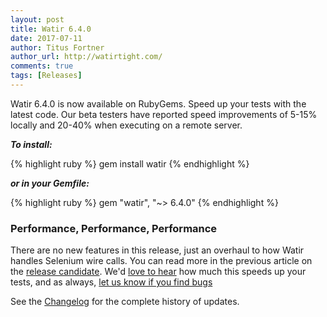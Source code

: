 ```yaml
---
layout: post
title: Watir 6.4.0
date: 2017-07-11
author: Titus Fortner
author_url: http://watirtight.com/
comments: true
tags: [Releases]
---
```


Watir 6.4.0 is now available on RubyGems. Speed up your tests with the latest code.
Our beta testers have reported speed improvements 
of 5-15% locally and 20-40% when executing on a remote server. 
<!--more-->

***To install:***

{% highlight ruby %}
gem install watir
{% endhighlight %}

***or in your Gemfile:*** 

{% highlight ruby %}
gem "watir", "~> 6.4.0"
{% endhighlight %}
<br/>

### Performance, Performance, Performance

There are no new features in this release, just an overhaul to how Watir handles 
Selenium wire calls. You can read more in the previous article on the 
[release candidate](/watir-6-4-rc1). We'd [love to hear](https://twitter.com/watir_team) 
how much this speeds up your tests, and as always, 
[let us know if you find bugs](https://github.com/watir/watir/issues)
<br/>

See the [Changelog](https://github.com/watir/watir/blob/master/CHANGES.md) 
for the complete history of updates.

